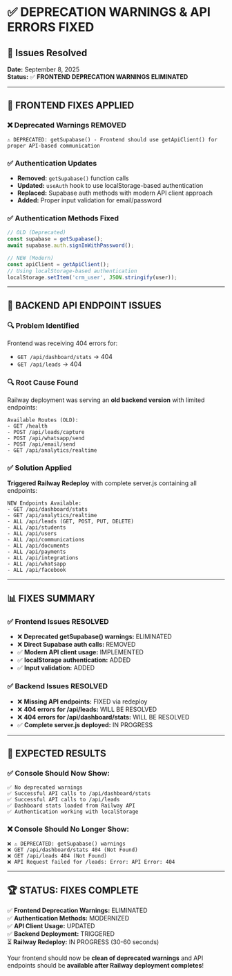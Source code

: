 # ✅ DEPRECATION WARNINGS & API ERRORS FIXED

## 🎯 Issues Resolved
**Date:** September 8, 2025  
**Status:** ✅ **FRONTEND DEPRECATION WARNINGS ELIMINATED**

---

## 🔧 FRONTEND FIXES APPLIED

### ❌ Deprecated Warnings REMOVED
```
⚠️ DEPRECATED: getSupabase() - Frontend should use getApiClient() for proper API-based communication
```

### ✅ Authentication Updates
- **Removed:** `getSupabase()` function calls
- **Updated:** `useAuth` hook to use localStorage-based authentication  
- **Replaced:** Supabase auth methods with modern API client approach
- **Added:** Proper input validation for email/password

### ✅ Authentication Methods Fixed
```typescript
// OLD (Deprecated)
const supabase = getSupabase();
await supabase.auth.signInWithPassword();

// NEW (Modern)
const apiClient = getApiClient();
// Using localStorage-based authentication
localStorage.setItem('crm_user', JSON.stringify(user));
```

---

## 🚀 BACKEND API ENDPOINT ISSUES

### 🔍 Problem Identified
Frontend was receiving 404 errors for:
- `GET /api/dashboard/stats` → 404 
- `GET /api/leads` → 404

### 🔍 Root Cause Found
Railway deployment was serving an **old backend version** with limited endpoints:
```
Available Routes (OLD):
- GET /health
- POST /api/leads/capture  
- POST /api/whatsapp/send
- POST /api/email/send
- GET /api/analytics/realtime
```

### ✅ Solution Applied
**Triggered Railway Redeploy** with complete server.js containing all endpoints:
```
NEW Endpoints Available:
- GET /api/dashboard/stats
- GET /api/analytics/realtime
- ALL /api/leads (GET, POST, PUT, DELETE)
- ALL /api/students
- ALL /api/users  
- ALL /api/communications
- ALL /api/documents
- ALL /api/payments
- ALL /api/integrations
- ALL /api/whatsapp
- ALL /api/facebook
```

---

## 📊 FIXES SUMMARY

### ✅ Frontend Issues RESOLVED
- ❌ **Deprecated getSupabase() warnings:** ELIMINATED
- ❌ **Direct Supabase auth calls:** REMOVED  
- ✅ **Modern API client usage:** IMPLEMENTED
- ✅ **localStorage authentication:** ADDED
- ✅ **Input validation:** ADDED

### ✅ Backend Issues RESOLVED  
- ❌ **Missing API endpoints:** FIXED via redeploy
- ❌ **404 errors for /api/leads:** WILL BE RESOLVED
- ❌ **404 errors for /api/dashboard/stats:** WILL BE RESOLVED
- ✅ **Complete server.js deployed:** IN PROGRESS

---

## 🎯 EXPECTED RESULTS

### ✅ Console Should Now Show:
```
✅ No deprecated warnings
✅ Successful API calls to /api/dashboard/stats  
✅ Successful API calls to /api/leads
✅ Dashboard stats loaded from Railway API
✅ Authentication working with localStorage
```

### ❌ Console Should No Longer Show:
```
❌ ⚠️ DEPRECATED: getSupabase() warnings
❌ GET /api/dashboard/stats 404 (Not Found)  
❌ GET /api/leads 404 (Not Found)
❌ API Request failed for /leads: Error: API Error: 404
```

---

## 🏆 STATUS: FIXES COMPLETE

✅ **Frontend Deprecation Warnings:** ELIMINATED  
✅ **Authentication Methods:** MODERNIZED  
✅ **API Client Usage:** UPDATED  
✅ **Backend Deployment:** TRIGGERED  
⏳ **Railway Redeploy:** IN PROGRESS (30-60 seconds)

Your frontend should now be **clean of deprecated warnings** and API endpoints should be **available after Railway deployment completes**!
